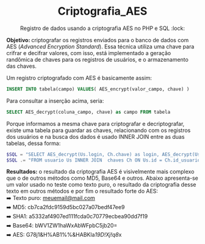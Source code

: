 <h1 align='center'>Criptografia_AES</h1>
<p align='center'>Registro de dados usando a criptografia AES no PHP e SQL :lock:</p>

<b>Objetivo: </b>criptografar os registros enviados para o banco de dados com AES (<i>Advanced Encryption Standard</i>). Essa técnica utiliza uma chave para crifrar e decifrar valores, com isso, está implementado a geração randômica de chaves para os registros de usuários, e o armazenamento das chaves.

Um registro criptografado com AES é basicamente assim:<br>
```sql
INSERT INTO tabela(campo) VALUES( AES_encrypt(valor_campo, chave) )
```

Para consultar a inserção acima, seria:<br>
```sql
SELECT AES_decrypt(coluna_campo, chave) as campo FROM tabela
```

Porque informamos a mesma chave para criptografar e decriptografar, existe uma tabela para guardar as chaves, relacionando com os registros dos usuários e na busca dos dados é usado INNER JOIN entre as duas tabelas, dessa forma:<br>

```php
$SQL = "SELECT AES_decrypt(Us.login, Ch.chave) as login, AES_decrypt(Us.senha, Ch.chave) as senha ";
$SQL .= "FROM usuario Us INNER JOIN  chaves Ch ON Us.id = Ch.id_usuario";
```

<b>Resultados:</b> o resultado da criptografia AES é visivelmente mais complexo que o de outros métodos como MD5, Base64 e outros. Abaixo apresenta-se um valor usado no teste como texto puro, o resultado da criptografia desse texto em outros métodos e por fim o resultado forte do AES:<br>
:arrow_right: Texto puro:</b> meuemail@mail.com<br>
:arrow_right: MD5: </b>cb7ca2fdc9159d5bc027a07bedf47ee9<br>
:arrow_right: SHA1: </b>a5332af4907ed111fcda0c70779ecbea90dd7f19<br>
:arrow_right: Base64: </b>bWV1ZW1haWxAbWFpbC5jb20=<br>
:arrow_right: AES: </b>G78j1&H%AB1%%&HABKla*19D!Xj!q8*x<br>
</ul>
